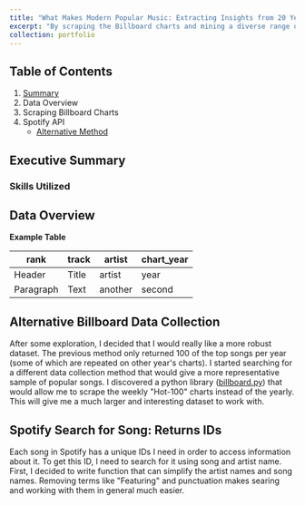 ```yaml
---
title: "What Makes Modern Popular Music: Extracting Insights from 20 Years of Popular Songs"
excerpt: "By scraping the Billboard charts and mining a diverse range of features, I tried to uncover what aspects makes popular music in my generation<br><img src='/images/genre_weeks.png' width='500' height='300'>"
collection: portfolio
---
```


## Table of Contents

1. [Summary](#executive-summary)
2. Data Overview
3. Scraping Billboard Charts
4. Spotify API
   - [Alternative Method](#alternative-billboard-data-collection)


## Executive Summary


### Skills Utilized


## Data Overview

**Example Table**

|    rank     |   track     |     artist  |  chart_year |
| ----------- | ----------- | ----------- | ----------- |
| Header      | Title       |    artist   |   year      |
| Paragraph   | Text        |   another   |   second    |


## Alternative Billboard Data Collection
After some exploration, I decided that I would really like a more robust dataset. The previous method only returned 100 of the top songs per year (some of which are repeated on other year's charts). I started searching for a different data collection method that would give a more representative sample of popular songs. I discovered a python library ([billboard.py](https://github.com/guoguo12/billboard-charts)) that would allow me to scrape the weekly "Hot-100" charts instead of the yearly. This will give me a much larger and interesting dataset to work with.


## Spotify Search for Song: Returns IDs
Each song in Spotify has a unique IDs I need in order to access information about it. To get this ID, I need to search for it using song and artist name. First, I decided to write function that can simplify the artist names and song names. Removing terms like "Featuring" and punctuation makes searing and working with them in general much easier.
